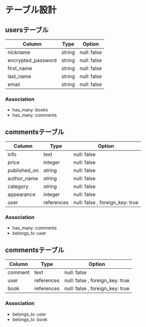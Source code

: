 # テーブル設計

## usersテーブル

|  Column            |   Type    | Option     |
|--------------------|-----------|------------|
| nickname           | string    | null: false|
| encrypted_password | string    | null: false|
| first_name         | string    | null: false|
| last_name          | string    | null: false|
| email              | string    | null: false|

### Association

- has_many :books
- has_many :comments

## commentsテーブル

|   Column           |    Type    |    Option      |
|--------------------|------------|----------------|
| info               | text       | null: false    |
| price              | integer    | null: false    |
| published_on       | string     | null: false    |
| author_name        | string     | null: false    |
| category           | string     | null: false    |
| appearance         | integer    | null: false    |
| user               | references | null: false , foreign_key: true |

### Association

- has_many :comments
- belongs_to :user

## commentsテーブル

|   Column          |      Type      |     Option       |
|-------------------|----------------|------------------|
| comment           | text           | null: false      |
| user              | references     | null: false , foreign_key: true |
| book              | references     | null: false , foreign_key: true |

### Association

- belongs_to :user
- belongs_to :book

